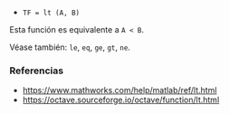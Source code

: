 * `TF = lt (A, B)`

Esta función es equivalente a `A < B`.

Véase también: `le`, `eq`, `ge`, `gt`, `ne`.

### Referencias

* https://www.mathworks.com/help/matlab/ref/lt.html
* https://octave.sourceforge.io/octave/function/lt.html

